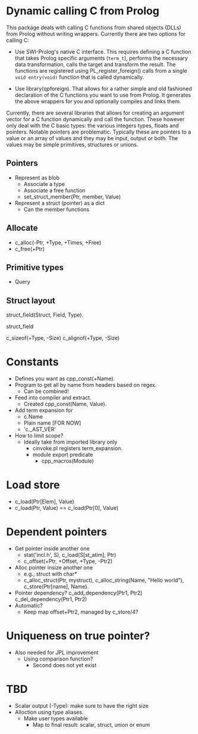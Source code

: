# Dynamic calling C from Prolog

This package deals with calling C   functions from shared objects (DLLs)
from Prolog without writing wrappers. Currently   there  are two options
for calling C:

  - Use SWI-Prolog's native C interface. This requires defining
    a C function that takes Prolog specific arguments (`term_t`),
    performs the necessary data transformation, calls the target
    and transform the result.  The functions are registered using
    PL_register_foreign() calls from a single `void entry(void)`
    function that is called dynamically.

  - Use library(qpforeign).  That allows for a rather simple and
    old fashioned declaration of the C functions you want to use
    from Prolog.  It generates the above wrappers for you and
    optionally compiles and links them.

Currently, there are several  libraries  that   allows  for  creating an
argument vector for a C  function   dynamically  and  call the function.
These however only deal with the  C   basic  types: the various integers
types, floats and pointers. Notable  pointers are problematic. Typically
these are pointers to a value or  an   array  of  values and they may be
input, output or both. The values   may be simple primitives, structures
or unions.

## Pointers

  - Represent as blob
    - Associate a type
    - Associate a free function
    - set_struct_member(Ptr, member, Value)
  - Represent a struct (pointer) as a dict
    - Can the member functions

## Allocate

  - c_alloc(-Ptr, +Type, +Times, +Free)
  - c_free(+Ptr)

## Primitive types

  - Query

## Struct layout

struct_field(Struct, Field, Type).

struct_field

c_sizeof(+Type, -Size)
c_alignof(+Type, -Size)

# Constants

  - Defines you want as cpp_const(+Name).
  - Program to get all by name from headers based on regex.
    - Can be combined!
  - Feed into compiler and extract.
    - Created cpp_const(Name, Value).
  - Add term expansion for
    - c.Name
    - Plain name					[FOR NOW]
    - 'c._AST_VER'
  - How to limit scope?
    - Ideally take from imported library only
      - cinvoke.pl registers term_expansion.
      - module export predicate
        - cpp_macros(Module)

# Load store

  - c_load(Ptr[Elem], Value)
  - c_load(Ptr, Value) == c_load(Ptr[0], Value)

# Dependent pointers

  - Get pointer inside another one
    - stat('incl.h', S), c_load(S[st_atim], Ptr)
    - c_offset(+Ptr, +Offset, +Type, -Ptr2)
  - Alloc pointer insize another one
    - e.g., struct with char*
    - c_alloc_struct(Ptr, mystruct),
      c_alloc_string(Name, "Hello world"),
      c_store(Ptr[name], Name).
  - Pointer dependency?
      c_add_dependency(Ptr1, Ptr2)
      c_del_dependency(Ptr1, Ptr2)
  - Automatic?
    - Keep map offset+Ptr2, managed by c_store/4?

# Uniqueness on true pointer?

  - Also needed for JPL improvement
    - Using comparison function?
      - Second does not yet exist

# TBD

  - Scalar output (-Type): make sure to have the right size
  - Alloction using type aliases.
    - Make user types available
      - Map to final result: scalar, struct, union or enum
